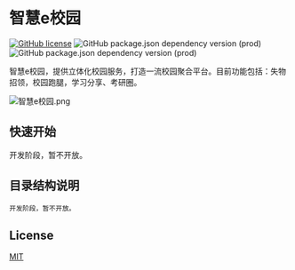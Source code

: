 # 智慧e校园
[![GitHub license](https://img.shields.io/github/license/WeixinCloud/wxcloudrun-express)](https://github.com/WeixinCloud/wxcloudrun-express)
![GitHub package.json dependency version (prod)](https://img.shields.io/badge/maven-3.6.0-green)
![GitHub package.json dependency version (prod)](https://img.shields.io/badge/jdk-11-green)

智慧e校园，提供立体化校园服务，打造一流校园聚合平台。目前功能包括：失物招领，校园跑腿，学习分享、考研圈。

![智慧e校园.png](https://s2.loli.net/2022/02/09/KZmODc6BQCFj2eI.png)


## 快速开始
开发阶段，暂不开放。


## 目录结构说明
~~~
开发阶段，暂不开放。
~~~

## License

[MIT](./LICENSE)
